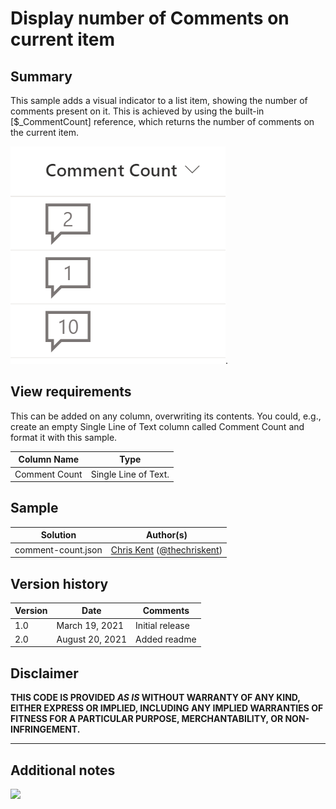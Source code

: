 # Display number of Comments on current item

## Summary
This sample adds a visual indicator to a list item, showing the number of comments present on it. This is achieved by using the built-in [$_CommentCount] reference, which returns the number of comments on the current item.

![screenshot of the sample](./assets/screenshot.png).  

## View requirements
This can be added on any column, overwriting its contents. You could, e.g., create an empty Single Line of Text column called Comment Count and format it with this sample.

Column Name|Type
--------|---------
Comment Count  | Single Line of Text.

## Sample

Solution|Author(s)
--------|---------
comment-count.json | [Chris Kent](https://github.com/thechriskent) ([@thechriskent](https://twitter.com/thechriskent))

## Version history

Version|Date|Comments
-------|----|--------
1.0|March 19, 2021|Initial release
2.0|August 20, 2021|Added readme

## Disclaimer
**THIS CODE IS PROVIDED *AS IS* WITHOUT WARRANTY OF ANY KIND, EITHER EXPRESS OR IMPLIED, INCLUDING ANY IMPLIED WARRANTIES OF FITNESS FOR A PARTICULAR PURPOSE, MERCHANTABILITY, OR NON-INFRINGEMENT.**

---

## Additional notes

<img src="https://pnptelemetry.azurewebsites.net/list-formatting/column-samples/comment-count" />